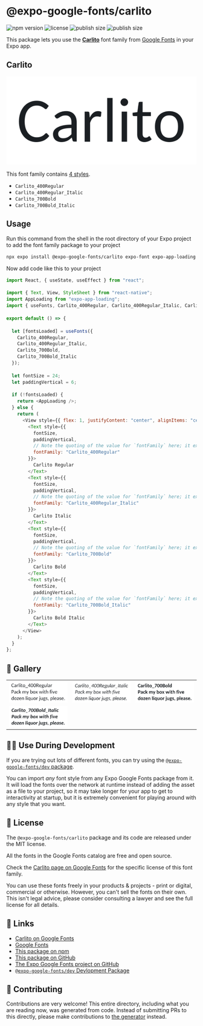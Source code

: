 # @expo-google-fonts/carlito

![npm version](https://flat.badgen.net/npm/v/@expo-google-fonts/carlito)
![license](https://flat.badgen.net/github/license/expo/google-fonts)
![publish size](https://flat.badgen.net/packagephobia/install/@expo-google-fonts/carlito)
![publish size](https://flat.badgen.net/packagephobia/publish/@expo-google-fonts/carlito)

This package lets you use the [**Carlito**](https://fonts.google.com/specimen/Carlito) font family from [Google Fonts](https://fonts.google.com/) in your Expo app.

## Carlito

![Carlito](./font-family.png)

This font family contains [4 styles](#-gallery).

- `Carlito_400Regular`
- `Carlito_400Regular_Italic`
- `Carlito_700Bold`
- `Carlito_700Bold_Italic`

## Usage

Run this command from the shell in the root directory of your Expo project to add the font family package to your project

```sh
npx expo install @expo-google-fonts/carlito expo-font expo-app-loading
```

Now add code like this to your project

```js
import React, { useState, useEffect } from "react";

import { Text, View, StyleSheet } from "react-native";
import AppLoading from "expo-app-loading";
import { useFonts, Carlito_400Regular, Carlito_400Regular_Italic, Carlito_700Bold, Carlito_700Bold_Italic } from '@expo-google-fonts/carlito';

export default () => {

  let [fontsLoaded] = useFonts({
    Carlito_400Regular, 
    Carlito_400Regular_Italic, 
    Carlito_700Bold, 
    Carlito_700Bold_Italic
  });

  let fontSize = 24;
  let paddingVertical = 6;

  if (!fontsLoaded) {
    return <AppLoading />;
  } else {
    return (
      <View style={{ flex: 1, justifyContent: "center", alignItems: "center" }}>
        <Text style={{
          fontSize,
          paddingVertical,
          // Note the quoting of the value for `fontFamily` here; it expects a string!
          fontFamily: "Carlito_400Regular"
        }}>
          Carlito Regular
        </Text>
        <Text style={{
          fontSize,
          paddingVertical,
          // Note the quoting of the value for `fontFamily` here; it expects a string!
          fontFamily: "Carlito_400Regular_Italic"
        }}>
          Carlito Italic
        </Text>
        <Text style={{
          fontSize,
          paddingVertical,
          // Note the quoting of the value for `fontFamily` here; it expects a string!
          fontFamily: "Carlito_700Bold"
        }}>
          Carlito Bold
        </Text>
        <Text style={{
          fontSize,
          paddingVertical,
          // Note the quoting of the value for `fontFamily` here; it expects a string!
          fontFamily: "Carlito_700Bold_Italic"
        }}>
          Carlito Bold Italic
        </Text>
      </View>
    );
  }
};
```

## 🔡 Gallery


||||
|-|-|-|
|![Carlito_400Regular](./Carlito_400Regular.ttf.png)|![Carlito_400Regular_Italic](./Carlito_400Regular_Italic.ttf.png)|![Carlito_700Bold](./Carlito_700Bold.ttf.png)||
|![Carlito_700Bold_Italic](./Carlito_700Bold_Italic.ttf.png)||||


## 👩‍💻 Use During Development

If you are trying out lots of different fonts, you can try using the [`@expo-google-fonts/dev` package](https://github.com/expo/google-fonts/tree/master/font-packages/dev#readme).

You can import _any_ font style from any Expo Google Fonts package from it. It will load the fonts over the network at runtime instead of adding the asset as a file to your project, so it may take longer for your app to get to interactivity at startup, but it is extremely convenient for playing around with any style that you want.


## 📖 License

The `@expo-google-fonts/carlito` package and its code are released under the MIT license.

All the fonts in the Google Fonts catalog are free and open source.

Check the [Carlito page on Google Fonts](https://fonts.google.com/specimen/Carlito) for the specific license of this font family.

You can use these fonts freely in your products & projects - print or digital, commercial or otherwise. However, you can't sell the fonts on their own. This isn't legal advice, please consider consulting a lawyer and see the full license for all details.

## 🔗 Links

- [Carlito on Google Fonts](https://fonts.google.com/specimen/Carlito)
- [Google Fonts](https://fonts.google.com/)
- [This package on npm](https://www.npmjs.com/package/@expo-google-fonts/carlito)
- [This package on GitHub](https://github.com/expo/google-fonts/tree/master/font-packages/carlito)
- [The Expo Google Fonts project on GitHub](https://github.com/expo/google-fonts)
- [`@expo-google-fonts/dev` Devlopment Package](https://github.com/expo/google-fonts/tree/master/font-packages/dev)

## 🤝 Contributing

Contributions are very welcome! This entire directory, including what you are reading now, was generated from code. Instead of submitting PRs to this directly, please make contributions to [the generator](https://github.com/expo/google-fonts/tree/master/packages/generator) instead.
